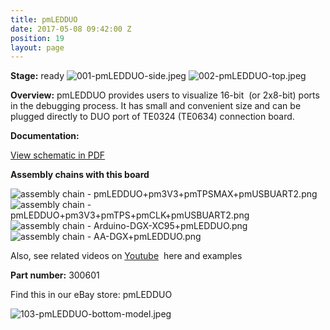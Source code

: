 ```yaml
---
title: pmLEDDUO
date: 2017-05-08 09:42:00 Z
position: 19
layout: page
---
```


**Stage:** ready
![001-pmLEDDUO-side.jpeg](/uploads/pmLEDDUO/001-pmLEDDUO-side.jpeg)
![002-pmLEDDUO-top.jpeg](/uploads/pmLEDDUO/002-pmLEDDUO-top.jpeg)

**Overview:**
pmLEDDUO provides users to visualize 16-bit  (or 2x8-bit) ports in the debugging process. It has small and convenient size and can be plugged directly to DUO port of TE0324 (TE0634) connection board.

**Documentation:**

[View schematic in PDF](/uploads/pmLEDDUO/SCH_pmLEDDUO.pdf)

**Assembly chains with this board**

![assembly chain - pmLEDDUO+pm3V3+pmTPSMAX+pmUSBUART2.png](/uploads/pmLEDDUO/assembly%20chain%20-%20pmLEDDUO+pm3V3+pmTPSMAX+pmUSBUART2.png)
![assembly chain - pmLEDDUO+pm3V3+pmTPS+pmCLK+pmUSBUART2.png](/uploads/pmLEDDUO/assembly%20chain%20-%20pmLEDDUO+pm3V3+pmTPS+pmCLK+pmUSBUART2.png)
![assembly chain - Arduino-DGX-XC95+pmLEDDUO.png](/uploads/pmLEDDUO/assembly%20chain%20-%20Arduino-DGX-XC95+pmLEDDUO.png)
![assembly chain - AA-DGX+pmLEDDUO.png](/uploads/pmLEDDUO/assembly%20chain%20-%20AA-DGX+pmLEDDUO.png)

Also, see related videos on 
[Youtube](https://www.youtube.com/playlist?list=PLPUxs94yXWxeOk2OvoMPQOFMGgv0YTjA6)
 here and examples

**Part number:** 300601

Find this in our eBay store: pmLEDDUO

![103-pmLEDDUO-bottom-model.jpeg](/uploads/pmLEDDUO/103-pmLEDDUO-bottom-model.jpeg)